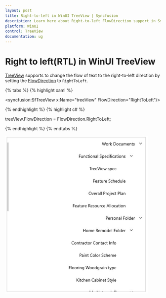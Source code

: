 ```yaml
---
layout: post
title: Right-to-left in WinUI TreeView | Syncfusion
description: Learn here about Right-to-left FlowDirection support in Syncfusion WinUI TreeView control and more details. 
platform: WinUI
control: TreeView
documentation: ug
---
```


# Right to left(RTL) in WinUI TreeView 

[TreeView](https://help.syncfusion.com/cr/winui/Syncfusion.UI.Xaml.TreeView.SfTreeView.html) supports to change the flow of text to the right-to-left direction by setting the [FlowDirection](https://docs.microsoft.com/en-us/uwp/api/windows.ui.xaml.frameworkelement.flowdirection?view=winrt-19041) to `RightToLeft`. 

{% tabs %}
{% highlight xaml %}

<syncfusion:SfTreeView x:Name="treeView" FlowDirection="RightToLeft"/>

{% endhighlight %}
{% highlight c# %}

treeView.FlowDirection = FlowDirection.RightToLeft;

{% endhighlight %}
{% endtabs %}

![WinUI TreeView with right to left](RightToLeft_images/RTL_image.jpg)


